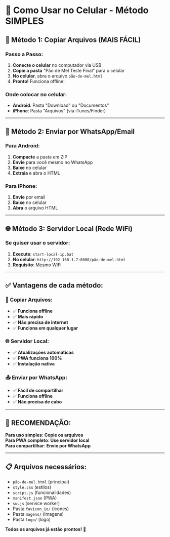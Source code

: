 # 📱 Como Usar no Celular - Método SIMPLES

## 🚀 Método 1: Copiar Arquivos (MAIS FÁCIL)

### **Passo a Passo:**
1. **Conecte o celular** no computador via USB
2. **Copie a pasta** "Pão de Mel Teste Final" para o celular
3. **No celular**, abra o arquivo `pão-de-mel.html`
4. **Pronto!** Funciona offline!

### **Onde colocar no celular:**
- **Android**: Pasta "Download" ou "Documentos"
- **iPhone**: Pasta "Arquivos" (via iTunes/Finder)

---

## 📱 Método 2: Enviar por WhatsApp/Email

### **Para Android:**
1. **Compacte** a pasta em ZIP
2. **Envie** para você mesmo no WhatsApp
3. **Baixe** no celular
4. **Extraia** e abra o HTML

### **Para iPhone:**
1. **Envie** por email
2. **Baixe** no celular
3. **Abra** o arquivo HTML

---

## 🌐 Método 3: Servidor Local (Rede WiFi)

### **Se quiser usar o servidor:**
1. **Execute**: `start-local-ip.bat`
2. **No celular**: `http://192.168.1.7:8000/pão-de-mel.html`
3. **Requisito**: Mesmo WiFi

---

## ✅ Vantagens de cada método:

### **📁 Copiar Arquivos:**
- ✅ **Funciona offline**
- ✅ **Mais rápido**
- ✅ **Não precisa de internet**
- ✅ **Funciona em qualquer lugar**

### **🌐 Servidor Local:**
- ✅ **Atualizações automáticas**
- ✅ **PWA funciona 100%**
- ✅ **Instalação nativa**

### **📤 Enviar por WhatsApp:**
- ✅ **Fácil de compartilhar**
- ✅ **Funciona offline**
- ✅ **Não precisa de cabo**

---

## 🎯 RECOMENDAÇÃO:

**Para uso simples**: **Copie os arquivos**  
**Para PWA completo**: **Use servidor local**  
**Para compartilhar**: **Envie por WhatsApp**  

---

## 📋 Arquivos necessários:
- `pão-de-mel.html` (principal)
- `style.css` (estilos)
- `script.js` (funcionalidades)
- `manifest.json` (PWA)
- `sw.js` (service worker)
- Pasta `favicon_io/` (ícones)
- Pasta `magens/` (imagens)
- Pasta `logo/` (logo)

**Todos os arquivos já estão prontos!** 🎉
